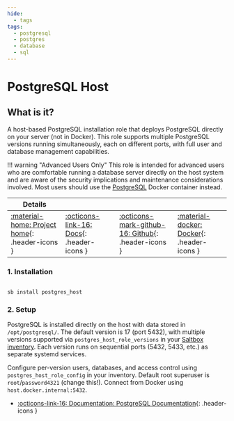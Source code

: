 ```yaml
---
hide:
  - tags
tags:
  - postgresql
  - postgres
  - database
  - sql
---
```


# PostgreSQL Host

## What is it?

A host-based PostgreSQL installation role that deploys PostgreSQL directly on your server (not in Docker). This role supports multiple PostgreSQL versions running simultaneously, each on different ports, with full user and database management capabilities.

!!! warning "Advanced Users Only"
    This role is intended for advanced users who are comfortable running a database server directly on the host system and are aware of the security implications and maintenance considerations involved. Most users should use the [PostgreSQL](postgres.md) Docker container instead.

| Details     |             |             |             |
|-------------|-------------|-------------|-------------|
| [:material-home: Project home](https://www.postgresql.org/){: .header-icons } | [:octicons-link-16: Docs](https://www.postgresql.org/docs/){: .header-icons } | [:octicons-mark-github-16: Github](https://github.com/postgres/postgres){: .header-icons } | [:material-docker: Docker](https://www.postgresql.org/){: .header-icons }|

### 1. Installation

``` shell

sb install postgres_host

```

### 2. Setup

PostgreSQL is installed directly on the host with data stored in `/opt/postgresql/`. The default version is 17 (port 5432), with multiple versions supported via `postgres_host_role_versions` in your [Saltbox inventory](../saltbox/inventory/index.md). Each version runs on sequential ports (5432, 5433, etc.) as separate systemd services.

Configure per-version users, databases, and access control using `postgres_host_role_config` in your inventory. Default root superuser is `root`/`password4321` (change this!). Connect from Docker using `host.docker.internal:5432`.

- [:octicons-link-16: Documentation: PostgreSQL Documentation](https://www.postgresql.org/docs/){: .header-icons }
